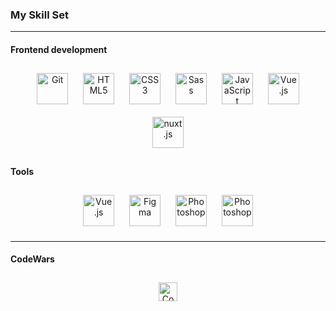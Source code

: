 ### My Skill Set

---

#### Frontend development

<div align="center"> 
<a href="https://github.com/" target="_blank"><img style="margin: 10px" src="https://profilinator.rishav.dev/skills-assets/git-scm-icon.svg" alt="Git" height="50" /></a>
<a href="https://en.wikipedia.org/wiki/HTML5" target="_blank"><img style="margin: 10px" src="https://profilinator.rishav.dev/skills-assets/html5-original-wordmark.svg" alt="HTML5" height="50" /></a>  
<a href="https://www.w3schools.com/css/" target="_blank"><img style="margin: 10px" src="https://profilinator.rishav.dev/skills-assets/css3-original-wordmark.svg" alt="CSS3" height="50" /></a>  
<a href="https://sass-lang.com/" target="_blank"><img style="margin: 10px" src="https://profilinator.rishav.dev/skills-assets/sass-original.svg" alt="Sass" height="50" /></a>  
<a href="https://www.javascript.com/" target="_blank"><img style="margin: 10px" src="https://profilinator.rishav.dev/skills-assets/javascript-original.svg" alt="JavaScript" height="50" /></a>  
<a href="https://vuejs.org/" target="_blank"><img style="margin: 10px" src="https://profilinator.rishav.dev/skills-assets/vuejs-original-wordmark.svg" alt="Vue.js" height="50" /></a>
<a href="https://nuxt.com/" target="_blank"><img style="margin: 10px" src="https://img.icons8.com/?size=512&id=nvrsJYs7j9Vb&format=png" alt="nuxt.js" height="50" /></a>
</div>
</td><td valign="top" width="33%">

#### Tools

<div align="center">  
<a href="https://code.visualstudio.com/" target="_blank"><img style="margin: 10px" src="https://img.icons8.com/?size=96&id=0OQR1FYCuA9f&format=png" alt="Vue.js" height="50" /></a>
<a href="https://www.figma.com/" target="_blank"><img style="margin: 10px" src="https://profilinator.rishav.dev/skills-assets/figma-icon.svg" alt="Figma" height="50" /></a>  
<a href="https://www.adobe.com/in/products/photoshop.html" target="_blank"><img style="margin: 10px" src="https://profilinator.rishav.dev/skills-assets/photoshop-plain.svg" alt="Photoshop" height="50" /></a>
<a href="https://schema.org/" target="_blank"><img style="margin: 10px" src="https://img.icons8.com/?size=96&id=BOK91pTYcNyc&format=png" alt="Photoshop" height="50" /></a>
</div>

</td><td valign="top" width="33%">

---

#### CodeWars

<div align="center">
<a href="https://www.codewars.com" target="_blank"><img style="margin: 10px" src="https://www.codewars.com/users/rsschool_8d3300a8deb3fb19/badges/micro" alt="CodeWars" height="30" /></a></div>
